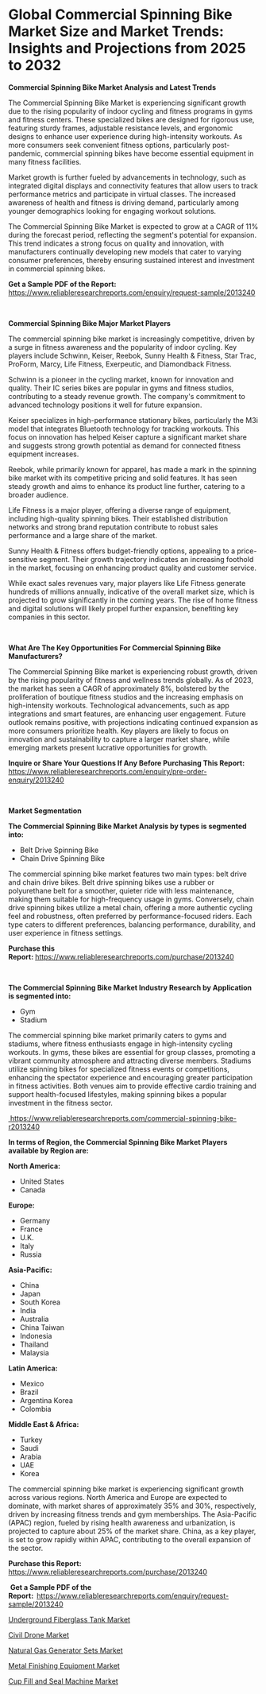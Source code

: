 <p><h1>Global Commercial Spinning Bike Market Size and Market Trends: Insights and Projections from 2025 to 2032</h1></p><p><strong>Commercial Spinning Bike Market Analysis and Latest Trends</strong></p>
<p><p>The Commercial Spinning Bike Market is experiencing significant growth due to the rising popularity of indoor cycling and fitness programs in gyms and fitness centers. These specialized bikes are designed for rigorous use, featuring sturdy frames, adjustable resistance levels, and ergonomic designs to enhance user experience during high-intensity workouts. As more consumers seek convenient fitness options, particularly post-pandemic, commercial spinning bikes have become essential equipment in many fitness facilities.</p><p>Market growth is further fueled by advancements in technology, such as integrated digital displays and connectivity features that allow users to track performance metrics and participate in virtual classes. The increased awareness of health and fitness is driving demand, particularly among younger demographics looking for engaging workout solutions. </p><p>The Commercial Spinning Bike Market is expected to grow at a CAGR of 11% during the forecast period, reflecting the segment's potential for expansion. This trend indicates a strong focus on quality and innovation, with manufacturers continually developing new models that cater to varying consumer preferences, thereby ensuring sustained interest and investment in commercial spinning bikes.</p></p>
<p><strong>Get a Sample PDF of the Report:&nbsp;</strong> <a href="https://www.reliableresearchreports.com/enquiry/request-sample/2013240?utm_campaign=10&utm_medium=2&utm_source=Github&utm_content=ia&utm_term=10042025&utm_id=commercial-spinning-bike">https://www.reliableresearchreports.com/enquiry/request-sample/2013240</a></p>
<p>&nbsp;</p>
<p><strong>Commercial Spinning Bike Major Market Players</strong></p>
<p><p>The commercial spinning bike market is increasingly competitive, driven by a surge in fitness awareness and the popularity of indoor cycling. Key players include Schwinn, Keiser, Reebok, Sunny Health & Fitness, Star Trac, ProForm, Marcy, Life Fitness, Exerpeutic, and Diamondback Fitness.</p><p>Schwinn is a pioneer in the cycling market, known for innovation and quality. Their IC series bikes are popular in gyms and fitness studios, contributing to a steady revenue growth. The company's commitment to advanced technology positions it well for future expansion.</p><p>Keiser specializes in high-performance stationary bikes, particularly the M3i model that integrates Bluetooth technology for tracking workouts. This focus on innovation has helped Keiser capture a significant market share and suggests strong growth potential as demand for connected fitness equipment increases.</p><p>Reebok, while primarily known for apparel, has made a mark in the spinning bike market with its competitive pricing and solid features. It has seen steady growth and aims to enhance its product line further, catering to a broader audience.</p><p>Life Fitness is a major player, offering a diverse range of equipment, including high-quality spinning bikes. Their established distribution networks and strong brand reputation contribute to robust sales performance and a large share of the market.</p><p>Sunny Health & Fitness offers budget-friendly options, appealing to a price-sensitive segment. Their growth trajectory indicates an increasing foothold in the market, focusing on enhancing product quality and customer service.</p><p>While exact sales revenues vary, major players like Life Fitness generate hundreds of millions annually, indicative of the overall market size, which is projected to grow significantly in the coming years. The rise of home fitness and digital solutions will likely propel further expansion, benefiting key companies in this sector.</p></p>
<p>&nbsp;</p>
<p><strong>What Are The Key Opportunities For Commercial Spinning Bike Manufacturers?</strong></p>
<p><p>The Commercial Spinning Bike market is experiencing robust growth, driven by the rising popularity of fitness and wellness trends globally. As of 2023, the market has seen a CAGR of approximately 8%, bolstered by the proliferation of boutique fitness studios and the increasing emphasis on high-intensity workouts. Technological advancements, such as app integrations and smart features, are enhancing user engagement. Future outlook remains positive, with projections indicating continued expansion as more consumers prioritize health. Key players are likely to focus on innovation and sustainability to capture a larger market share, while emerging markets present lucrative opportunities for growth.</p></p>
<p><strong>Inquire or Share Your Questions If Any Before Purchasing This Report:</strong> <a href="https://www.reliableresearchreports.com/enquiry/pre-order-enquiry/2013240?utm_campaign=10&utm_medium=2&utm_source=Github&utm_content=ia&utm_term=10042025&utm_id=commercial-spinning-bike">https://www.reliableresearchreports.com/enquiry/pre-order-enquiry/2013240</a></p>
<p>&nbsp;</p>
<p><strong>Market Segmentation</strong></p>
<p><strong>The Commercial Spinning Bike Market Analysis by types is segmented into:</strong></p>
<p><ul><li>Belt Drive Spinning Bike</li><li>Chain Drive Spinning Bike</li></ul></p>
<p><p>The commercial spinning bike market features two main types: belt drive and chain drive bikes. Belt drive spinning bikes use a rubber or polyurethane belt for a smoother, quieter ride with less maintenance, making them suitable for high-frequency usage in gyms. Conversely, chain drive spinning bikes utilize a metal chain, offering a more authentic cycling feel and robustness, often preferred by performance-focused riders. Each type caters to different preferences, balancing performance, durability, and user experience in fitness settings.</p></p>
<p><strong>Purchase this Report:&nbsp;</strong><a href="https://www.reliableresearchreports.com/purchase/2013240?utm_campaign=10&utm_medium=2&utm_source=Github&utm_content=ia&utm_term=10042025&utm_id=commercial-spinning-bike">https://www.reliableresearchreports.com/purchase/2013240</a></p>
<p>&nbsp;</p>
<p><strong>The Commercial Spinning Bike Market Industry Research by Application is segmented into:</strong></p>
<p><ul><li>Gym</li><li>Stadium</li></ul></p>
<p><p>The commercial spinning bike market primarily caters to gyms and stadiums, where fitness enthusiasts engage in high-intensity cycling workouts. In gyms, these bikes are essential for group classes, promoting a vibrant community atmosphere and attracting diverse members. Stadiums utilize spinning bikes for specialized fitness events or competitions, enhancing the spectator experience and encouraging greater participation in fitness activities. Both venues aim to provide effective cardio training and support health-focused lifestyles, making spinning bikes a popular investment in the fitness sector.</p></p>
<p><a href="https://www.reliableresearchreports.com/commercial-spinning-bike-r2013240?utm_campaign=10&utm_medium=2&utm_source=Github&utm_content=ia&utm_term=10042025&utm_id=commercial-spinning-bike">&nbsp;https://www.reliableresearchreports.com/commercial-spinning-bike-r2013240</a></p>
<p><strong>In terms of Region, the Commercial Spinning Bike Market Players available by Region are:</strong></p>
<p>
    <p> <strong> North America: </strong>
        <ul>
            <li>United States</li>
            <li>Canada</li>
        </ul>
        </p> 
    <p> <strong> Europe: </strong>
        <ul>
            <li>Germany</li>
            <li>France</li>
            <li>U.K.</li>
            <li>Italy</li>
            <li>Russia</li>
        </ul>
        </p> 
    <p> <strong> Asia-Pacific: </strong>
        <ul>
            <li>China</li>
            <li>Japan</li>
            <li>South Korea</li>
            <li>India</li>
            <li>Australia</li>
            <li>China Taiwan</li>
            <li>Indonesia</li>
            <li>Thailand</li>
            <li>Malaysia</li>
        </ul>
        </p> 
    <p> <strong> Latin America: </strong>
        <ul>
            <li>Mexico</li>
            <li>Brazil</li>
            <li>Argentina Korea</li>
            <li>Colombia</li>
        </ul>
        </p> 
    <p> <strong> Middle East & Africa: </strong>
        <ul>
            <li>Turkey</li>
            <li>Saudi</li>
            <li>Arabia</li>
            <li>UAE</li>
            <li>Korea</li>
        </ul>
    </p>
    </p>
<p><p>The commercial spinning bike market is experiencing significant growth across various regions. North America and Europe are expected to dominate, with market shares of approximately 35% and 30%, respectively, driven by increasing fitness trends and gym memberships. The Asia-Pacific (APAC) region, fueled by rising health awareness and urbanization, is projected to capture about 25% of the market share. China, as a key player, is set to grow rapidly within APAC, contributing to the overall expansion of the sector.</p></p>
<p><strong>Purchase this Report: </strong><a href="https://www.reliableresearchreports.com/purchase/2013240?utm_campaign=10&utm_medium=2&utm_source=Github&utm_content=ia&utm_term=10042025&utm_id=commercial-spinning-bike">https://www.reliableresearchreports.com/purchase/2013240</a></p>
<p>&nbsp;<strong>Get a Sample PDF of the Report:&nbsp;&nbsp;</strong><a href="https://www.reliableresearchreports.com/enquiry/request-sample/2013240?utm_campaign=10&utm_medium=2&utm_source=Github&utm_content=ia&utm_term=10042025&utm_id=commercial-spinning-bike">https://www.reliableresearchreports.com/enquiry/request-sample/2013240</a></p>
<p><strong></strong></p>
<p><p><a href="https://github.com/ijffseandy/Market-Research-Report-List-1/blob/main/underground-fiberglass-tank-market.md?utm_campaign=10&utm_medium=2&utm_source=Github&utm_content=ia&utm_term=10042025&utm_id=commercial-spinning-bike">Underground Fiberglass Tank Market</a></p><p><a href="https://github.com/kolffmaris58/Market-Research-Report-List-1/blob/main/civil-drone-market.md?utm_campaign=10&utm_medium=2&utm_source=Github&utm_content=ia&utm_term=10042025&utm_id=commercial-spinning-bike">Civil Drone Market</a></p><p><a href="https://github.com/daphnyvashdi/Market-Research-Report-List-1/blob/main/natural-gas-generator-sets-market.md?utm_campaign=10&utm_medium=2&utm_source=Github&utm_content=ia&utm_term=10042025&utm_id=commercial-spinning-bike">Natural Gas Generator Sets Market</a></p><p><a href="https://github.com/sderolza/Market-Research-Report-List-1/blob/main/metal-finishing-equipment-market.md?utm_campaign=10&utm_medium=2&utm_source=Github&utm_content=ia&utm_term=10042025&utm_id=commercial-spinning-bike">Metal Finishing Equipment Market</a></p><p><a href="https://github.com/voigttyagi/Market-Research-Report-List-1/blob/main/cup-fill-and-seal-machine-market.md?utm_campaign=10&utm_medium=2&utm_source=Github&utm_content=ia&utm_term=10042025&utm_id=commercial-spinning-bike">Cup Fill and Seal Machine Market</a></p></p>